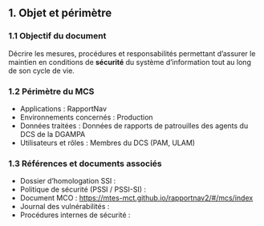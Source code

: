 ## 1. Objet et périmètre

### 1.1 Objectif du document
Décrire les mesures, procédures et responsabilités permettant d’assurer le maintien en conditions de **sécurité** du système d’information tout au long de son cycle de vie.

### 1.2 Périmètre du MCS
- Applications : RapportNav 
- Environnements concernés : Production 
- Données traitées : Données de rapports de patrouilles des agents du DCS de la DGAMPA
- Utilisateurs et rôles : Membres du DCS (PAM, ULAM)  

### 1.3 Références et documents associés
- Dossier d’homologation SSI :
- Politique de sécurité (PSSI / PSSI-SI) :
- Document MCO : https://mtes-mct.github.io/rapportnav2/#/mcs/index
- Journal des vulnérabilités :
- Procédures internes de sécurité :
